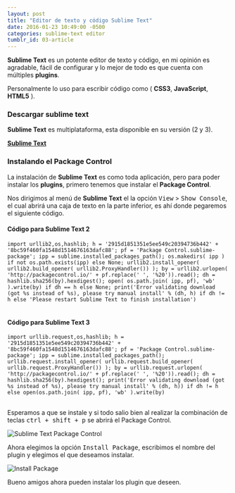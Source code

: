 ```yaml
---
layout: post
title: "Editor de texto y código Sublime Text"
date: 2016-01-23 10:49:00 -0500
categories: sublime-text editor
tumblr_id: 03-article
---
```


**Sublime Text** es un potente editor de texto y código, en mi opinión es agradable,  fácil de configurar y lo mejor de todo es que cuenta con múltiples **plugins**.

Personalmente lo uso para escribir código como ( **CSS3**, **JavaScript**, **HTML5** ).

### Descargar sublime text

**Sublime Text** es multiplataforma, esta disponible en su versión (2 y 3).

<a class="btn btn-link" href="http://www.sublimetext.com/" target="_blank">**Sublime Text**</a>

### Instalando el Package Control

La instalación de **Sublime Text** es como toda aplicación, pero para poder instalar los **plugins**, primero tenemos que instalar el **Package Control**.

Nos dirigimos al menú de **Sublime Text** el la opción <kbd>View</kbd> > <kbd>Show Console</kbd>, el cual abrirá una caja de texto en la parte inferior, es ahí donde pegaremos el siguiente código.

#### Código para Sublime Text 2

<pre>
<code>import urllib2,os,hashlib; h = '2915d1851351e5ee549c20394736b442' + '8bc59f460fa1548d1514676163dafc88'; pf = 'Package Control.sublime-package'; ipp = sublime.installed_packages_path(); os.makedirs( ipp ) if not os.path.exists(ipp) else None; urllib2.install_opener( urllib2.build_opener( urllib2.ProxyHandler()) ); by = urllib2.urlopen( 'http://packagecontrol.io/' + pf.replace(' ', '%20')).read(); dh = hashlib.sha256(by).hexdigest(); open( os.path.join( ipp, pf), 'wb' ).write(by) if dh == h else None; print('Error validating download (got %s instead of %s), please try manual install' % (dh, h) if dh != h else 'Please restart Sublime Text to finish installation')
</code>
</pre>

#### Código para Sublime Text 3

<pre>
<code>import urllib.request,os,hashlib; h = '2915d1851351e5ee549c20394736b442' + '8bc59f460fa1548d1514676163dafc88'; pf = 'Package Control.sublime-package'; ipp = sublime.installed_packages_path(); urllib.request.install_opener( urllib.request.build_opener( urllib.request.ProxyHandler()) ); by = urllib.request.urlopen( 'http://packagecontrol.io/' + pf.replace(' ', '%20')).read(); dh = hashlib.sha256(by).hexdigest(); print('Error validating download (got %s instead of %s), please try manual install' % (dh, h)) if dh != h else open(os.path.join( ipp, pf), 'wb' ).write(by)
</code>
</pre>

Esperamos a que se instale y si todo salio bien al realizar la combinación de teclas <kbd>ctrl + shift + p</kbd> se abrirá el Package Control.

![Sublime Text Package Control]({{site.url}}/assets/images/posts/sublime-text-package-control.jpg "Sublime Text Package Control")

Ahora elegimos la opción <kbd>Install Package</kbd>, escribimos el nombre del plugin y elegimos el que deseamos instalar.

![Install Package]({{site.url}}/assets/images/posts/install-package.jpg "Install Package")

Bueno amigos ahora pueden instalar los plugin que deseen.
